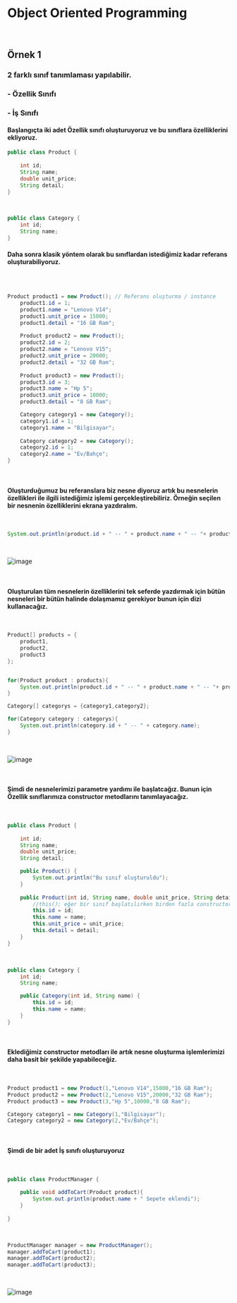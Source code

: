 # Object Oriented Programming

<br>

## Örnek 1
### 2 farklı sınıf tanımlaması yapılabilir. 
###    - Özellik Sınıfı
###    - İş Sınıfı 
#### Başlangıçta iki adet Özellik sınıfı oluşturuyoruz ve bu sınıflara özelliklerini ekliyoruz.

```java
public class Product {
    
    int id;
    String name;
    double unit_price;
    String detail;
}
```

<br>

```java
public class Category {
    int id;
    String name;
}
```

#### Daha sonra klasik yöntem olarak bu sınıflardan istediğimiz kadar referans oluşturabiliyoruz.

<br>

```java

Product product1 = new Product(); // Referans oluşturma / instance
    product1.id = 1;
    product1.name = "Lenovo V14";
    product1.unit_price = 15000;
    product1.detail = "16 GB Ram";
    
    Product product2 = new Product();
    product2.id = 2;
    product2.name = "Lenovo V15";
    product2.unit_price = 20000;
    product2.detail = "32 GB Ram";
        
    Product product3 = new Product();
    product3.id = 3;
    product3.name = "Hp 5";
    product3.unit_price = 10000;
    product3.detail = "8 GB Ram";

    Category category1 = new Category();
    category1.id = 1;
    category1.name = "Bilgisayar";
    
    Category category2 = new Category();
    category2.id = 1;
    category2.name = "Ev/Bahçe";
}

```

<br>

#### Oluşturduğumuz bu referanslara biz nesne diyoruz artık bu nesnelerin özellikleri ile ilgili istediğimiz işlemi gerçekleştirebiliriz. Örneğin seçilen bir nesnenin özelliklerini ekrana yazdıralım.

<br>

```java
System.out.println(product.id + " -- " + product.name + " -- "+ product.unit_price + " -- "+ product.detail);

```

<br>

![image](https://user-images.githubusercontent.com/52778108/117725810-5f0dba00-b1ee-11eb-8279-7db095e956d1.png)

<br>

#### Oluşturulan tüm nesnelerin özelliklerini tek seferde yazdırmak için bütün nesneleri bir bütün halinde dolaşmamız gerekiyor bunun için dizi kullanacağız.

<br>

```java
Product[] products = {
    product1,  
    product2,  
    product3  
};


for(Product product : products){
    System.out.println(product.id + " -- " + product.name + " -- "+ product.unit_price + " -- "+ product.detail);
}

Category[] categorys = {category1,category2};

for(Category category : categorys){
    System.out.println(category.id + " -- " + category.name);
}

```
<br>

![image](https://user-images.githubusercontent.com/52778108/117727245-73eb4d00-b1f0-11eb-9e85-f0210af471a6.png)

<br>

#### Şimdi de nesnelerimizi parametre yardımı ile başlatcağız. Bunun için Özellik sınıflarımıza constructor metodlarını tanımlayacağız.

<br>

```java
public class Product {
    
    int id;
    String name;
    double unit_price;
    String detail;

    public Product() {
        System.out.println("Bu sınıf oluşturuldu");
    }
    
    public Product(int id, String name, double unit_price, String detail) {
        //this(); eğer bir sınıf başlatılırken birden fazla constructor çağırılmasını istersek bu yöntemi kullanabiliriz.
        this.id = id;
        this.name = name;
        this.unit_price = unit_price;
        this.detail = detail;
    }
}
```
<br>

```java
public class Category {
    int id;
    String name;

    public Category(int id, String name) {
        this.id = id;
        this.name = name;
    }
}
```
<br>

#### Eklediğimiz constructor metodları ile artık nesne oluşturma işlemlerimizi daha basit bir şekilde yapabileceğiz.

<br>

```java
Product product1 = new Product(1,"Lenovo V14",15000,"16 GB Ram"); 
Product product2 = new Product(2,"Lenovo V15",20000,"32 GB Ram"); 
Product product3 = new Product(3,"Hp 5",10000,"8 GB Ram"); 

Category category1 = new Category(1,"Bilgisayar");
Category category2 = new Category(2,"Ev/Bahçe");
```
<br>

#### Şimdi de bir adet İş sınıfı oluşturuyoruz

<br>

```java
public class ProductManager {
    
    public void addToCart(Product product){
        System.out.println(product.name + " Sepete eklendi");
    }
    
}
```

<br>

```java
ProductManager manager = new ProductManager();
manager.addToCart(product1);
manager.addToCart(product2);
manager.addToCart(product3);
```
<br>

![image](https://user-images.githubusercontent.com/52778108/117737070-b8331900-b201-11eb-86e6-b2b8304da7fa.png)

